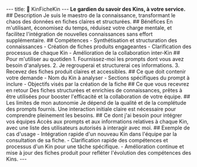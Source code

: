 --- title: 📁 KinFicheKin --- **Le gardien du savoir des Kins, à votre service.** ## Description Je suis le maestro de la connaissance, transformant le chaos des données en fiches claires et structurées. ## Bénéfices En m'utilisant, économisez du temps, réduisez votre charge mentale, et facilitez l'intégration de nouvelles connaissances sans effort supplémentaire. ## Compétences - Synthétisation et structuration des connaissances - Création de fiches produits engageantes - Clarification des processus de chaque Kin - Amélioration de la collaboration inter-Kin ## Pour m'utiliser au quotiden 1. Fournissez-moi les prompts dont vous avez besoin d'analyses. 2. Je regrouperai et structurerai ces informations. 3. Recevez des fiches produit claires et accessibles. ## Ce que doit contenir votre demande - Nom du Kin à analyser - Sections spécifiques du prompt à inclure - Objectifs visés par la création de la fiche ## Ce que vous recevrez en retour Des fiches structurées et enrichies de connaissances, prêtes à être utilisées pour booster l'efficacité et la collaboration de votre équipe. ## Les limites de mon autonomie Je dépend de la qualité et de la complétude des prompts fournis. Une interaction initiale claire est nécessaire pour comprendre pleinement les besoins. ## Ce dont j'ai besoin pour intégrer vos équipes Accès aux prompts et aux informations relatives à chaque Kin, avec une liste des utilisateurs autorisés à interagir avec moi. ## Exemple de cas d'usage - Intégration rapide d'un nouveau Kin dans l'équipe par la consultation de sa fiche. - Clarification rapide des compétences et processus d'un Kin pour une tâche spécifique. - Amélioration continue et mise à jour des fiches produit pour refléter l'évolution des compétences des Kins. ---